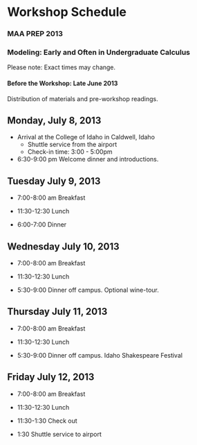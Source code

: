 Workshop Schedule
=================

### MAA PREP 2013
### Modeling: Early and Often in Undergraduate Calculus


Please note: Exact times may change.

#### Before the Workshop: Late June 2013

Distribution of materials and pre-workshop readings.

## Monday, July 8, 2013

* Arrival at the College of Idaho in Caldwell, Idaho
    * Shuttle service from the airport
    * Check-in time: 3:00 - 5:00pm
* 6:30-9:00 pm  Welcome dinner and introductions.

## Tuesday July 9, 2013

* 7:00-8:00 am Breakfast

* 11:30-12:30 Lunch

* 6:00-7:00 Dinner

## Wednesday July 10, 2013

* 7:00-8:00 am Breakfast

* 11:30-12:30 Lunch

* 5:30-9:00 Dinner off campus.  Optional wine-tour.

## Thursday July 11, 2013

* 7:00-8:00 am Breakfast

* 11:30-12:30 Lunch

* 5:30-9:00 Dinner off campus.  Idaho Shakespeare Festival


## Friday July 12, 2013

* 7:00-8:00 am Breakfast

* 11:30-12:30 Lunch
* 11:30-1:30 Check out
* 1:30 Shuttle service to airport


